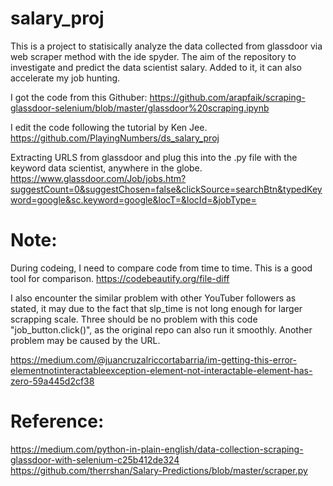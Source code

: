 # salary_proj

This is a project to statisically analyze the data collected from glassdoor via web scraper method with the ide spyder. The aim of the repository to investigate and predict the data scientist salary. Added to it, it can also accelerate my job hunting. 

I got the code from this Githuber:
https://github.com/arapfaik/scraping-glassdoor-selenium/blob/master/glassdoor%20scraping.ipynb



I edit the code following the tutorial by Ken Jee. 
https://github.com/PlayingNumbers/ds_salary_proj

Extracting URLS from glassdoor and plug this into the .py file with the keyword data scientist, anywhere in the globe.
https://www.glassdoor.com/Job/jobs.htm?suggestCount=0&suggestChosen=false&clickSource=searchBtn&typedKeyword=google&sc.keyword=google&locT=&locId=&jobType=

# Note:
During codeing, I need to compare code from time to time. This is a good tool for comparison.
https://codebeautify.org/file-diff

I also encounter the similar problem with other YouTuber followers as stated, it may due to the fact that slp_time is not long enough for larger scrapping scale. Three should be no problem with this code "job_button.click()", as the original repo can also run it smoothly. Another problem may be caused by the URL. 

https://medium.com/@juancruzalriccortabarria/im-getting-this-error-elementnotinteractableexception-element-not-interactable-element-has-zero-59a445d2cf38

# Reference:
https://medium.com/python-in-plain-english/data-collection-scraping-glassdoor-with-selenium-c25b412de324
https://github.com/therrshan/Salary-Predictions/blob/master/scraper.py
